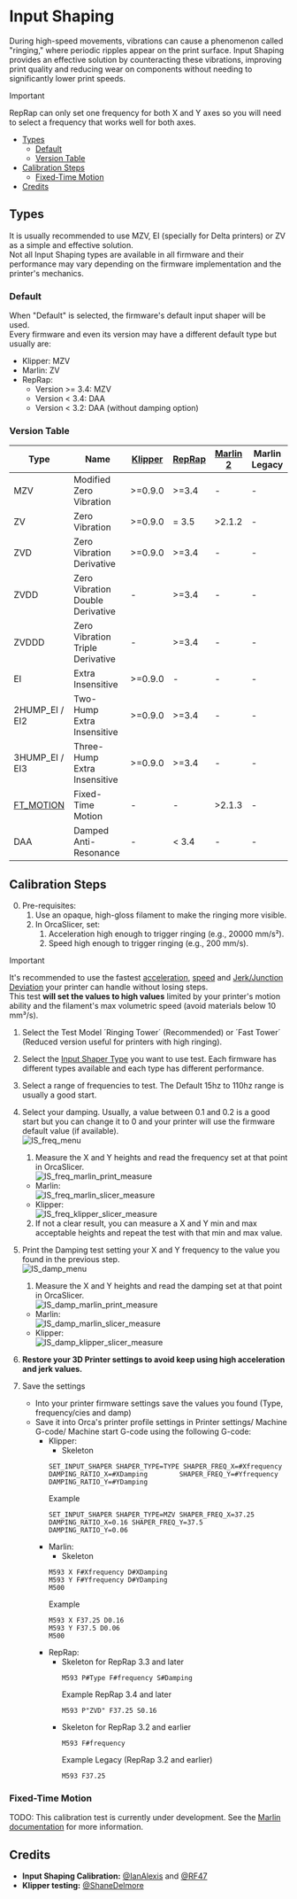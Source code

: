 # Input Shaping

During high-speed movements, vibrations can cause a phenomenon called "ringing," where periodic ripples appear on the print surface. Input Shaping provides an effective solution by counteracting these vibrations, improving print quality and reducing wear on components without needing to significantly lower print speeds.

> [!IMPORTANT]
> RepRap can only set one frequency for both X and Y axes so you will need to select a frequency that works well for both axes.

- [Types](#types)
  - [Default](#default)
  - [Version Table](#version-table)
- [Calibration Steps](#calibration-steps)
  - [Fixed-Time Motion](#fixed-time-motion)
- [Credits](#credits)

## Types

It is usually recommended to use MZV, EI (specially for Delta printers) or ZV as a simple and effective solution.  
Not all Input Shaping types are available in all firmware and their performance may vary depending on the firmware implementation and the printer's mechanics.

### Default

When "Default" is selected, the firmware's default input shaper will be used.  
Every firmware and even its version may have a different default type but usually are:

- Klipper: MZV
- Marlin: ZV
- RepRap:
  - Version >= 3.4: MZV
  - Version < 3.4: DAA
  - Version < 3.2: DAA (without damping option)

### Version Table

| Type | Name | [Klipper](https://www.klipper3d.org/Resonance_Compensation.html#technical-details) | [RepRap](https://docs.duet3d.com/User_manual/Reference/Gcodes#m593-configure-input-shaping) | [Marlin 2](https://marlinfw.org/docs/features/ft_motion.html#more-complexity-zv-input-shaper) | Marlin Legacy |
|---|---|---|---|---|---|
| MZV | Modified Zero Vibration | >=0.9.0 | >=3.4 | - | - |
| ZV | Zero Vibration | >=0.9.0 | = 3.5 | >2.1.2 | - |
| ZVD | Zero Vibration Derivative | >=0.9.0 | >=3.4 | - | - |
| ZVDD | Zero Vibration Double Derivative | - | >=3.4 | - | - |
| ZVDDD | Zero Vibration Triple Derivative | - | >=3.4 | - | - |
| EI | Extra Insensitive | >=0.9.0 | - | - | - |
| 2HUMP_EI / EI2 | Two-Hump Extra Insensitive | >=0.9.0 | >=3.4 | - | - |
| 3HUMP_EI / EI3 | Three-Hump Extra Insensitive | >=0.9.0 | >=3.4 | - | - |
| [FT_MOTION](https://marlinfw.org/docs/features/ft_motion.html#fixed-time-motion-by-ulendo) | Fixed-Time Motion | - | - | >2.1.3 | - |
| DAA | Damped Anti-Resonance | - | < 3.4 | - | - |

## Calibration Steps

0. Pre-requisites:
   1. Use an opaque, high-gloss filament to make the ringing more visible.
   2. In OrcaSlicer, set:
      1. Acceleration high enough to trigger ringing (e.g., 20000 mm/s²).
      2. Speed high enough to trigger ringing (e.g., 200 mm/s).

> [!IMPORTANT]
> It's recommended to use the fastest [acceleration](speed_settings_acceleration), [speed](speed_settings_other_layers_speed) and [Jerk/Junction Deviation](speed_settings_jerk_xy) your printer can handle without losing steps.  
> This test **will set the values to high values** limited by your printer's motion ability and the filament's max volumetric speed (avoid materials below 10 mm³/s).

1. Select the Test Model ´Ringing Tower´ (Recommended) or ´Fast Tower´ (Reduced version useful for printers with high ringing).
2. Select the [Input Shaper Type](#types) you want to use test. Each firmware has different types available and each type has different performance.
3. Select a range of frequencies to test. The Default 15hz to 110hz range is usually a good start.
4. Select your damping. Usually, a value between 0.1 and 0.2 is a good start but you can change it to 0 and your printer will use the firmware default value (if available).  
   ![IS_freq_menu](https://github.com/SoftFever/OrcaSlicer/blob/main/doc/images/InputShaping/IS_freq_menu.png?raw=true)
   1. Measure the X and Y heights and read the frequency set at that point in OrcaSlicer.  
      ![IS_freq_marlin_print_measure](https://github.com/SoftFever/OrcaSlicer/blob/main/doc/images/InputShaping/IS_freq_marlin_print_measure.jpg?raw=true)
   - Marlin:  
     ![IS_freq_marlin_slicer_measure](https://github.com/SoftFever/OrcaSlicer/blob/main/doc/images/InputShaping/IS_freq_marlin_slicer_measure.png?raw=true)
   - Klipper:  
     ![IS_freq_klipper_slicer_measure](https://github.com/SoftFever/OrcaSlicer/blob/main/doc/images/InputShaping/IS_freq_klipper_slicer_measure.png?raw=true)
   2. If not a clear result, you can measure a X and Y min and max acceptable heights and repeat the test with that min and max value.
5. Print the Damping test setting your X and Y frequency to the value you found in the previous step.  
   ![IS_damp_menu](https://github.com/SoftFever/OrcaSlicer/blob/main/doc/images/InputShaping/IS_damp_menu.png?raw=true)
   1. Measure the X and Y heights and read the damping set at that point in OrcaSlicer.  
      ![IS_damp_marlin_print_measure](https://github.com/SoftFever/OrcaSlicer/blob/main/doc/images/InputShaping/IS_damp_marlin_print_measure.jpg?raw=true)
   - Marlin:  
     ![IS_damp_marlin_slicer_measure](https://github.com/SoftFever/OrcaSlicer/blob/main/doc/images/InputShaping/IS_damp_marlin_slicer_measure.png?raw=true)
   - Klipper:  
     ![IS_damp_klipper_slicer_measure](https://github.com/SoftFever/OrcaSlicer/blob/main/doc/images/InputShaping/IS_damp_klipper_slicer_measure.png?raw=true)

6. **Restore your 3D Printer settings to avoid keep using high acceleration and jerk values.**
7. Save the settings
   - Into your printer firmware settings save the values you found (Type, frequency/cies and damp)
   - Save it into Orca's printer profile settings in Printer settings/ Machine G-code/ Machine start G-code using the following G-code:
     - Klipper:
       - Skeleton
       ```gcode
       SET_INPUT_SHAPER SHAPER_TYPE=TYPE SHAPER_FREQ_X=#Xfrequency DAMPING_RATIO_X=#XDamping        SHAPER_FREQ_Y=#Yfrequency DAMPING_RATIO_Y=#YDamping
       ```
       Example
       ```gcode
       SET_INPUT_SHAPER SHAPER_TYPE=MZV SHAPER_FREQ_X=37.25 DAMPING_RATIO_X=0.16 SHAPER_FREQ_Y=37.5       DAMPING_RATIO_Y=0.06
       ```
     - Marlin:
       - Skeleton
       ```gcode
       M593 X F#Xfrequency D#XDamping
       M593 Y F#Yfrequency D#YDamping
       M500
       ```
       Example
       ```gcode
       M593 X F37.25 D0.16
       M593 Y F37.5 D0.06
       M500
       ```
     - RepRap:
       - Skeleton for RepRap 3.3 and later
         ```gcode
         M593 P#Type F#frequency S#Damping
         ```
         Example RepRap 3.4 and later
         ```gcode
         M593 P"ZVD" F37.25 S0.16
         ```
       - Skeleton for RepRap 3.2 and earlier
         ```gcode
         M593 F#frequency
         ```
         Example Legacy (RepRap 3.2 and earlier)
         ```gcode
         M593 F37.25
         ```

### Fixed-Time Motion

TODO: This calibration test is currently under development. See the [Marlin documentation](https://marlinfw.org/docs/gcode/M493.html) for more information.

## Credits

- **Input Shaping Calibration:** [@IanAlexis](https://github.com/IanAlexis) and [@RF47](https://github.com/RF47)
- **Klipper testing:** [@ShaneDelmore](https://github.com/ShaneDelmore)

